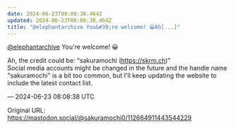 ```yaml
---
date: 2024-06-23T08:08:38.464Z
updated: 2024-06-23T08:08:38.464Z
title: "@elephantarchive You&#39;re welcome! 😀Ah[...]"
---
```


<p><span class="h-card" translate="no"><a href="https://mastodon.social/@elephantarchive" class="u-url mention">@<span>elephantarchive</span></a></span> You&#39;re welcome! 😀</p><p>Ah, the credit could be: &quot;sakuramochi (<a href="https://skrm.ch" target="_blank" rel="nofollow noopener" translate="no"><span class="invisible">https://</span><span class="">skrm.ch</span><span class="invisible"></span></a>)&quot;<br />Social media accounts might be changed in the future and the handle name &quot;sakuramochi&quot; is a bit too common, but I&#39;ll keep updating the website to include the latest contact list.</p>

&mdash; 2024-06-23 08:08:38 UTC

Original URL: https://mastodon.social/@sakuramochi0/112664911443544229
